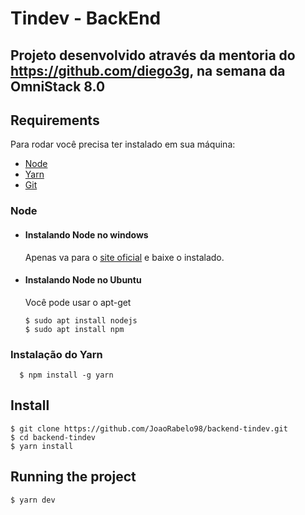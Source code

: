 # Tindev - BackEnd

Projeto desenvolvido através da mentoria do https://github.com/diego3g, na semana da OmniStack 8.0
---
## Requirements

Para rodar você precisa ter instalado em sua máquina: 

 - [Node](https://nodejs.org/en/)
 - [Yarn](https://yarnpkg.com/pt-BR/)
 - [Git](https://git-scm.com/downloads)

### Node
- #### Instalando Node no windows

  Apenas va para o [site oficial](https://nodejs.org/) e baixe o instalado.

- #### Instalando Node no Ubuntu

  Você pode usar o apt-get

      $ sudo apt install nodejs
      $ sudo apt install npm
      
### Instalação do Yarn

      $ npm install -g yarn
      
## Install

    $ git clone https://github.com/JoaoRabelo98/backend-tindev.git
    $ cd backend-tindev
    $ yarn install

## Running the project

    $ yarn dev
